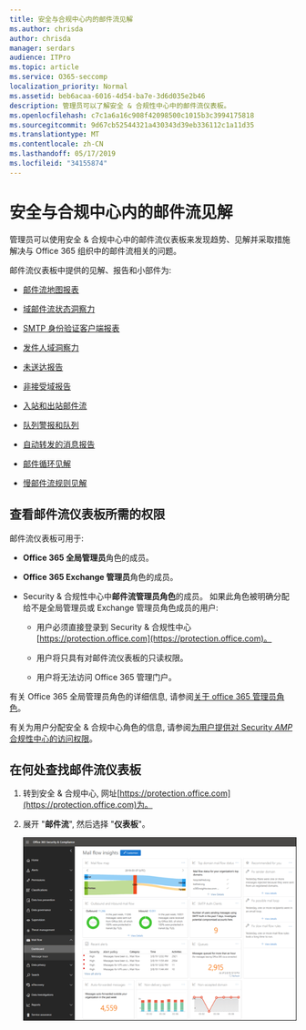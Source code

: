 ```yaml
---
title: 安全与合规中心内的邮件流见解
ms.author: chrisda
author: chrisda
manager: serdars
audience: ITPro
ms.topic: article
ms.service: O365-seccomp
localization_priority: Normal
ms.assetid: beb6acaa-6016-4d54-ba7e-3d6d035e2b46
description: 管理员可以了解安全 & 合规性中心中的邮件流仪表板。
ms.openlocfilehash: c7c1a6a16c908f42098500c1015b3c3994175818
ms.sourcegitcommit: 9d67cb52544321a430343d39eb336112c1a11d35
ms.translationtype: MT
ms.contentlocale: zh-CN
ms.lasthandoff: 05/17/2019
ms.locfileid: "34155874"
---
```

# <a name="mail-flow-insights-in-the-security--compliance-center"></a>安全与合规中心内的邮件流见解

管理员可以使用安全 & 合规中心中的邮件流仪表板来发现趋势、见解并采取措施解决与 Office 365 组织中的邮件流相关的问题。

邮件流仪表板中提供的见解、报告和小部件为:

- [邮件流地图报表](mfi-mail-flow-map-report.md)

- [域邮件流状态洞察力](mfi-domain-mail-flow-status-insight.md)

- [SMTP 身份验证客户端报表](mfi-smtp-auth-clients-report.md)

- [发件人域洞察力](mfi-sender-domain-insight.md)

- [未送达报告](mfi-non-delivery-report.md)

- [非接受域报告](mfi-non-accepted-domain-report.md)

- [入站和出站邮件流](mfi-outbound-and-inbound-mail-flow.md)

- [队列警报和队列](mfi-queue-alerts-and-queues.md)

- [自动转发的消息报告](mfi-auto-forwarded-messages-report.md)

- [邮件循环见解](mfi-mail-loop-insight.md)

- [慢邮件流规则见解](mfi-slow-mail-flow-rules-insight.md)

## <a name="permissions-required-to-view-the-mail-flow-dashboard"></a>查看邮件流仪表板所需的权限

邮件流仪表板可用于:

- **Office 365 全局管理员**角色的成员。

- **Office 365 Exchange 管理员**角色的成员。

- Security & 合规性中心中**邮件流管理员角色**的成员。 如果此角色被明确分配给不是全局管理员或 Exchange 管理员角色成员的用户:

  - 用户必须直接登录到 Security & 合规性中心[https://protection.office.com](https://protection.office.com)。

  - 用户将只具有对邮件流仪表板的只读权限。

  - 用户将无法访问 Office 365 管理门户。

有关 Office 365 全局管理员角色的详细信息, 请参阅[关于 office 365 管理员角色](https://docs.microsoft.com/office365/admin/add-users/about-admin-roles)。

有关为用户分配安全 & 合规中心角色的信息, 请参阅[为用户提供对 Security _AMP_ 合规性中心的访问权限](https://docs.microsoft.com/office365/securitycompliance/grant-access-to-the-security-and-compliance-center)。

## <a name="where-to-find-the-mail-flow-dashboard"></a>在何处查找邮件流仪表板

1. 转到安全 & 合规中心, 网址[https://protection.office.com](https://protection.office.com)为。

2. 展开 "**邮件流**", 然后选择 "**仪表板**"。

   ![Office 365 安全 & 合规中心中的邮件流仪表板](media/mail-flow-dashboard-v2.png)
